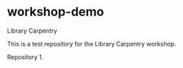 # workshop-demo
 Library Carpentry


This is a test repository for the Library Carpentry workshop.

Repository 1.
